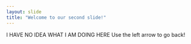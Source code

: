 ```yaml
---
layout: slide
title: "Welcome to our second slide!"
---
```

I HAVE NO IDEA WHAT I AM DOING HERE
Use the left arrow to go back!
